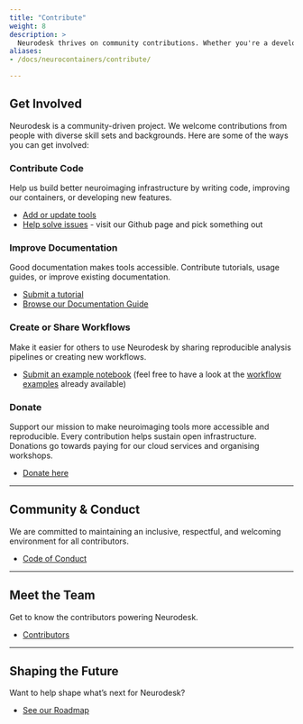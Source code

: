 ```yaml
---
title: "Contribute"
weight: 8
description: > 
  Neurodesk thrives on community contributions. Whether you're a developer, researcher, educator, or advocate for open science, there are many ways you can support us.
aliases:
- /docs/neurocontainers/contribute/

---
```


## Get Involved

Neurodesk is a community-driven project. We welcome contributions from people with diverse skill sets and backgrounds. Here are some of the ways you can get involved:

### Contribute Code

Help us build better neuroimaging infrastructure by writing code, improving our containers, or developing new features.

- [Add or update tools](/developers/new_tools/)
- [Help solve issues](https://github.com/NeuroDesk/neurocontainers/issues) - visit our Github page and pick something out 

### Improve Documentation

Good documentation makes tools accessible. Contribute tutorials, usage guides, or improve existing documentation.

- [Submit a tutorial](/tutorials-examples/contribute/contribute-tutorials/)
- [Browse our Documentation Guide](/developers/documentation/)

### Create or Share Workflows

Make it easier for others to use Neurodesk by sharing reproducible analysis pipelines or creating new workflows.

- [Submit an example notebook](/tutorials-examples/contribute/contribute-examples/) 
    (feel free to have a look at the [workflow examples](https://github.com/NeuroDesk/example-notebooks/tree/main) already available)

### Donate

Support our mission to make neuroimaging tools more accessible and reproducible. Every contribution helps sustain open infrastructure. Donations go towards paying for our cloud services and organising workshops.

- [Donate here](https://donations.uq.edu.au/EAINNEUR)

---

## Community & Conduct

We are committed to maintaining an inclusive, respectful, and welcoming environment for all contributors.

- [Code of Conduct](https://github.com/NeuroDesk/.github/blob/main/CODE_OF_CONDUCT.md)

---

## Meet the Team

Get to know the contributors powering Neurodesk.

- [Contributors](/developers/contributors/)

---

## Shaping the Future

Want to help shape what’s next for Neurodesk?

- [See our Roadmap](/developers/architecture/roadmap/)


